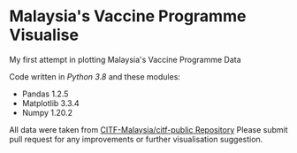 # Malaysia's Vaccine Programme Visualise

My first attempt in plotting Malaysia's Vaccine Programme Data

Code written in *Python 3.8* and these modules:
- Pandas 1.2.5
- Matplotlib 3.3.4
- Numpy 1.20.2

All data were taken from [CITF-Malaysia/citf-public Repository](https://github.com/CITF-Malaysia/citf-public)
Please submit pull request for any improvements or further visualisation suggestion.
